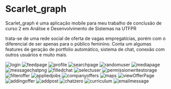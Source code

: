 # Scarlet_graph
Scarlet_graph é uma aplicação mobile para meu trabalho de conclusão de curso 2 em Análise e Desenvolvimento de Sistemas na UTFPR

trata-se de uma rede social de oferta de vagas empregatícias, porém com o diferencial de ser apenas para o público feminino.
Conta um algumas features de geração de portfolio automático, sistema de chat, conexão com outros usuários e muito mais.




![login](https://github.com/Falchizao/scarlet-graph-client/assets/80293325/469ee42f-fe33-4562-a7be-d2522d9221e2)
![feedpage](https://github.com/Falchizao/scarlet-graph-client/assets/80293325/58a7e2cc-72e3-41bb-bfc2-8163b5fff1ba)
![profile](https://github.com/Falchizao/scarlet-graph-client/assets/80293325/ae324f05-87c0-49fa-938a-f450de72d2ec)
![searchpage](https://github.com/Falchizao/scarlet-graph-client/assets/80293325/6507b7bc-abac-497d-845c-64a3d3778a1c)
![randomuser](https://github.com/Falchizao/scarlet-graph-client/assets/80293325/1f47e2a4-1823-44eb-90ac-9490abd84e48)
![mediapage](https://github.com/Falchizao/scarlet-graph-client/assets/80293325/402229a4-5ab5-4179-b87d-aed96e738c95)
![messagechatpng](https://github.com/Falchizao/scarlet-graph-client/assets/80293325/6e63d280-7217-47ea-98fb-4e7e044ff011)
![filledchat](https://github.com/Falchizao/scarlet-graph-client/assets/80293325/bb39e870-9b1b-49be-9b7a-d04f1e825cfb)
![selectuser](https://github.com/Falchizao/scarlet-graph-client/assets/80293325/749b27b0-5abf-4e94-83da-2d40ab1f961b)
![permissionwritestorage](https://github.com/Falchizao/scarlet-graph-client/assets/80293325/85980aea-95a7-487d-9e3a-012a800e60af)
![filteroffer](https://github.com/Falchizao/scarlet-graph-client/assets/80293325/abc54a30-fb46-4805-8c91-4a38c5d5df61)
![appliedjobs](https://github.com/Falchizao/scarlet-graph-client/assets/80293325/15a6e537-5f01-4e34-b6a2-d8e5c4cff0d0)
![companyoffers](https://github.com/Falchizao/scarlet-graph-client/assets/80293325/a5f9661a-94ef-4be1-abac-ac294ababbd4)
![maps](https://github.com/Falchizao/scarlet-graph-client/assets/80293325/1c34e177-19c7-41f4-8274-a332b2e8af81)
![viewOfferPage](https://github.com/Falchizao/scarlet-graph-client/assets/80293325/081f6b51-6a4d-435d-a60a-9409cb52c0b4)
![addingoffer](https://github.com/Falchizao/scarlet-graph-client/assets/80293325/ac1c5403-1ee5-445e-9493-1410f023b831)
![addpost](https://github.com/Falchizao/scarlet-graph-client/assets/80293325/1e2a3f8c-531e-4fbc-81fa-08aa9f2eea12)
![chatzero](https://github.com/Falchizao/scarlet-graph-client/assets/80293325/1c6b9e95-4bb4-4c95-85fb-e28ddc424c82)
![curriculum](https://github.com/Falchizao/scarlet-graph-client/assets/80293325/91378773-a328-4625-85c9-4e91fcf70d82)
![emailmessage](https://github.com/Falchizao/scarlet-graph-client/assets/80293325/955b5774-bcab-4b38-9550-220d9f1f05fb)
